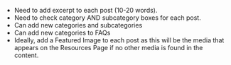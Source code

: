 - Need to add excerpt to each post (10-20 words).
- Need to check category AND subcategory boxes for each post.
- Can add new categories and subcategories
- Can add new categories to FAQs
- Ideally, add a Featured Image to each post as this will be the media that appears on the Resources Page if no other media is found in the content.